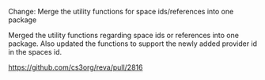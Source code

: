 Change: Merge the utility functions for space ids/references into one package

Merged the utility functions regarding space ids or references into one package. Also updated the functions to support the newly added provider id in the spaces id.

https://github.com/cs3org/reva/pull/2816
